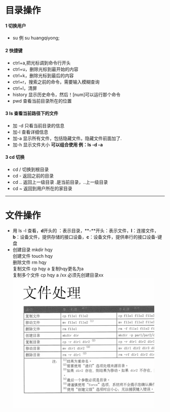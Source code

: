 # 目录操作
#### 1 切换用户  
- su 例 su huangqiyong;  
#### 2 快捷键  
- ctrl+a,把光标调到命令行开头  
- ctrl+u，删除光标到最开始的内容  
- ctrl+k，删除光标到最后的内容  
- ctrl+r，搜索之前的命令，需要输入模糊查询  
- ctrl+l，清屏  
- history 显示历史命令，然后！[num]可以运行那个命令
- pwd  查看当前目录所在的位置  
#### 3 ls   查看当前路径下的文件
- 加 -d 只看当前目录的信息
- 加-l  查看详细信息
- 加-a  显示所有文件，包括隐藏文件。隐藏文件前面加了.
- 加-h  显示文件大小 **可以组合使用  例：ls -d -a**  
#### 3 cd 切换
- cd / 切换到根目录  
- cd - 返回之前的目录
- cd .. 返回上一级目录  .是当前目录，..上一级目录
- cd ~  返回到用户所在的家目录
* * *
# 文件操作
- 用 ls -l 查看，**d**开头的 ：表示目录，**\-**开头：表示文件，**l**：连接文件，**b**：设备文件，提供存储的接口设备，**c**：设备文件，提供串行的接口设备-键盘
- 创建目录 mkdir hqy    
创建文件 touch hqy  
删除文件 rm hqy  
复制文件 cp hqy a  复制hqy更名为a  
复制多个文件 cp hqy a /xx  必须先创建目录xx  
![文件操作](./img/1.png)
